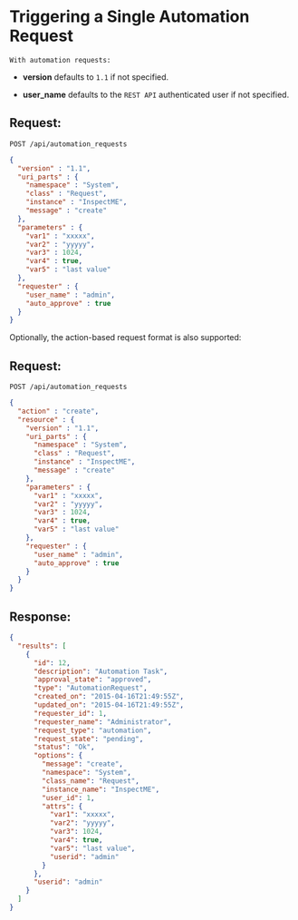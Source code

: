 # Triggering a Single Automation Request

    With automation requests:

  - **version** defaults to `1.1` if not specified.

  - **user\_name** defaults to the `REST API` authenticated user if not
    specified.

## Request:

    POST /api/automation_requests

``` json
{
  "version" : "1.1",
  "uri_parts" : {
    "namespace" : "System",
    "class" : "Request",
    "instance" : "InspectME",
    "message" : "create"
  },
  "parameters" : {
    "var1" : "xxxxx",
    "var2" : "yyyyy",
    "var3" : 1024,
    "var4" : true,
    "var5" : "last value"
  },
  "requester" : {
    "user_name" : "admin",
    "auto_approve" : true
  }
}
```

Optionally, the action-based request format is also supported:

## Request:

    POST /api/automation_requests

``` json
{
  "action" : "create",
  "resource" : {
    "version" : "1.1",
    "uri_parts" : {
      "namespace" : "System",
      "class" : "Request",
      "instance" : "InspectME",
      "message" : "create"
    },
    "parameters" : {
      "var1" : "xxxxx",
      "var2" : "yyyyy",
      "var3" : 1024,
      "var4" : true,
      "var5" : "last value"
    },
    "requester" : {
      "user_name" : "admin",
      "auto_approve" : true
    }
  }
}
```

## Response:

``` json
{
  "results": [
    {
      "id": 12,
      "description": "Automation Task",
      "approval_state": "approved",
      "type": "AutomationRequest",
      "created_on": "2015-04-16T21:49:55Z",
      "updated_on": "2015-04-16T21:49:55Z",
      "requester_id": 1,
      "requester_name": "Administrator",
      "request_type": "automation",
      "request_state": "pending",
      "status": "Ok",
      "options": {
        "message": "create",
        "namespace": "System",
        "class_name": "Request",
        "instance_name": "InspectME",
        "user_id": 1,
        "attrs": {
          "var1": "xxxxx",
          "var2": "yyyyy",
          "var3": 1024,
          "var4": true,
          "var5": "last value",
          "userid": "admin"
        }
      },
      "userid": "admin"
    }
  ]
}
```
